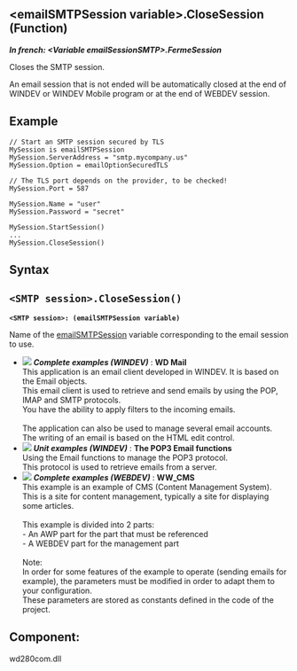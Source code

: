 


## &lt;emailSMTPSession variable&gt;.CloseSession (Function)

***In french: &lt;Variable emailSessionSMTP&gt;.FermeSession***



<a name="XUse"></a>
<a name="Use"></a>
<a name="description"></a>
Closes the SMTP session. 

An email session that is not ended will be automatically closed at the end of WINDEV or WINDEV Mobile program or at the end of WEBDEV session.






<a name="Example1"></a>
<a name="sample_code"></a>

## Example


```wl
// Start an SMTP session secured by TLS
MySession is emailSMTPSession
MySession.ServerAddress = "smtp.mycompany.us"
MySession.Option = emailOptionSecuredTLS

// The TLS port depends on the provider, to be checked!
MySession.Port = 587 

MySession.Name = "user"
MySession.Password = "secret"

MySession.StartSession()
...
MySession.CloseSession()
```

<a name="XSYNTAX"></a>
<a name="SYNTAX1"></a>

## Syntax

`<SMTP session>.CloseSession()`
---

**`<SMTP session>: (emailSMTPSession variable)`**

Name of the [emailSMTPSession](../WDLang3/1000018765.md) variable corresponding to the email session to use. 




- ![](https://doc.pcsoft.fr/en-US/images/image.awp?langid=3&name=WDMail.gif) ***Complete examples (WINDEV)*** : **WD Mail** <br>This application is an email client developed in WINDEV. It is based on the Email objects.<br>This email client is used to retrieve and send emails by using the POP, IMAP and SMTP protocols.<br>You have the ability to apply filters to the incoming emails.<br><br>The application can also be used to manage several email accounts. The writing of an email is based on the HTML edit control.
- ![](https://doc.pcsoft.fr/en-US/images/image.awp?langid=3&name=ThePOP3Emailfunctions.gif) ***Unit examples (WINDEV)*** : **The POP3 Email functions** <br>Using the Email functions to manage the POP3 protocol.<br>This protocol is used to retrieve emails from a server.
- ![](https://doc.pcsoft.fr/en-US/images/image.awp?langid=3&name=WW_CMS.gif) ***Complete examples (WEBDEV)*** : **WW_CMS** <br>This example is an example of CMS (Content Management System).<br>This is a site for content management, typically a site for displaying some articles.<br><br>This example is divided into 2 parts:<br>- An AWP part for the part that must be referenced<br>- A WEBDEV part for the management part<br><br>Note:<br>In order for some features of the example to operate (sending emails for example), the parameters must be modified in order to adapt them to your configuration.<br>These parameters are stored as constants defined in the code of the project.

<a name="XComponent"></a>

## Component:
wd280com.dll
